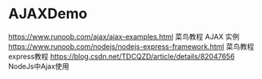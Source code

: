 # AJAXDemo

https://www.runoob.com/ajax/ajax-examples.html 菜鸟教程 AJAX 实例
https://www.runoob.com/nodejs/nodejs-express-framework.html 菜鸟教程 express教程
https://blog.csdn.net/TDCQZD/article/details/82047656 NodeJs中Ajax使用
